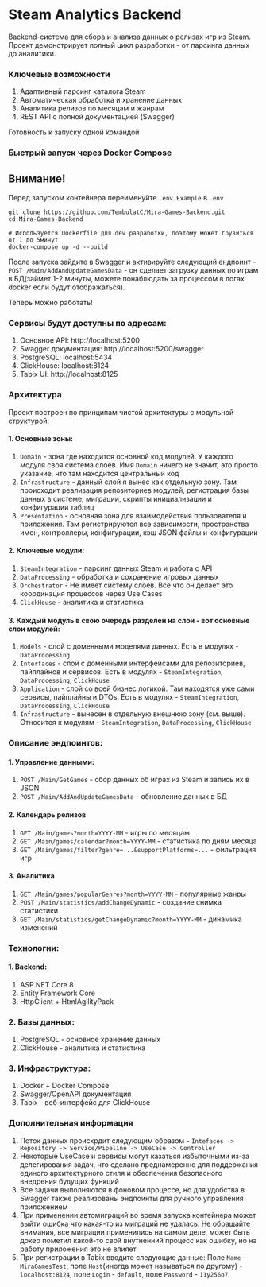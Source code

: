 # Steam Analytics Backend
Backend-система для сбора и анализа данных о релизах игр из Steam. Проект демонстрирует полный цикл разработки - от парсинга данных до аналитики.
### Ключевые возможности
1. Адаптивный парсинг каталога Steam
2. Автоматическая обработка и хранение данных
3. Аналитика релизов по месяцам и жанрам
4. REST API с полной документацией (Swagger)

Готовность к запуску одной командой
### Быстрый запуск через Docker Compose
## Внимание!
Перед запуском контейнера переименуйте `.env.Example` в `.env`
```
git clone https://github.com/TembulatC/Mira-Games-Backend.git
cd Mira-Games-Backend

# Используется Dockerfile для dev разработки, поэтому может грузиться от 1 до 5минут
docker-compose up -d --build
```
После запуска зайдите в Swagger и активируйте следующий ендпоинт - `POST /Main/AddAndUpdateGamesData` - он сделает загрузку данных по играм в БД(займет 1-2 минуты, можете понаблюдать за процессом в логах docker если будут отображаться).

Теперь можно работать!



### Сервисы будут доступны по адресам:
1. Основное API: http://localhost:5200
2. Swagger документация: http://localhost:5200/swagger
3. PostgreSQL: localhost:5434
4. ClickHouse: localhost:8124
5. Tabix UI: http://localhost:8125


### Архитектура
Проект построен по принципам чистой архитектуры с модульной структурой:

#### 1. Основные зоны:
1. `Domain` - зона где находится основной код модулей. У каждого модуля своя система слоев. Имя `Domain` ничего не значит, это просто указание, что там находится центральный код
2. `Infrastructure` - данный слой я вынес как отдельную зону. Там происходит реализация репозиториев модулей, регистрация базы данных в системе, миграции, скрипты инициализации и конфигурации таблиц
3. `Presentation` - основная зона для взаимодействия пользователя и приложения. Там регистрируются все зависимости, пространства имен, контроллеры, конфигурации, кэш JSON файлы и конфигурации

#### 2. Ключевые модули:
1. `SteamIntegration` - парсинг данных Steam и работа с API
2. `DataProcessing` - обработка и сохранение игровых данных
3. `Orchestrator` - Не имеет систему слоев. Все что он делает это координация процессов через Use Cases
4. `ClickHouse` - аналитика и статистика

#### 3. Каждый модуль в свою очередь разделен на слои - вот основные слои модулей:
1. `Models` - слой с доменными моделями данных. Есть в модулях - `DataProcessing`
2. `Interfaces` - слой с доменными интерфейсами для репозиториев, пайплайнов и сервисов. Есть в модулях - `SteamIntegration`, `DataProcessing`, `ClickHouse`
3. `Application` - слой со всей бизнес логикой. Там находятся уже сами сервисы, пайплайны и DTOs. Есть в модулях - `SteamIntegration`, `DataProcessing`, `ClickHouse`
4. `Infrastructure` - вынесен в отдельную внешнюю зону (см. выше). Относится к модулям - `SteamIntegration`, `DataProcessing`, `ClickHouse`


### Описание эндпоинтов:

#### 1. Управление данными:
1. `POST /Main/GetGames` - сбор данных об играх из Steam и запись их в JSON
2. `POST /Main/AddAndUpdateGamesData` - обновление данных в БД

#### 2. Календарь релизов
1. `GET /Main/games?month=YYYY-MM` - игры по месяцам
2. `GET /Main/games/calendar?month=YYYY-MM` - статистика по дням месяца
3. `GET /Main/games/filter?genre=...&supportPlatforms=...` - фильтрация игр

#### 3. Аналитика
1. `GET /Main/games/popularGenres?month=YYYY-MM` - популярные жанры
2. `POST /Main/statistics/addChangeDynamic` - создание снимка статистики
3. `GET /Main/statistics/getChangeDynamic?month=YYYY-MM` - динамика изменений


### Технологии:

#### 1. Backend:
1. ASP.NET Core 8
2. Entity Framework Core
3. HttpClient + HtmlAgilityPack

### 2. Базы данных:
1. PostgreSQL - основное хранение данных
2. ClickHouse - аналитика и статистика

### 3. Инфраструктура:
1. Docker + Docker Compose
2. Swagger/OpenAPI документация
3. Tabix - веб-интерфейс для ClickHouse


### Дополнительная информация
1. Поток данных происхрдит следующим образом - `Intefaces -> Repository -> Service/Pipeline -> UseCase -> Controller`
2. Некоторые UseCase и сервисы могут казаться избыточными из-за делегирования задач, что сделано преднамеренно для поддержания единого архитектурного стиля и обеспечения безопасного внедрения будущих функций
3. Все задачи выполняются в фоновом процессе, но для удобства в Swagger также реализованы эндпоинты для ручного управления приложением
4. При применении автомиграций во время запуска контейнера может выйти ошибка что какая-то из миграций не удалась. Не обращайте внимания, все миграции применились на самом деле, может быть докер пометил какой-то свой внутненний процесс как ошибку, но на работу приложения это не влияет.
5. При регистрации в Tabix вводите следующие данные: Поле `Name` - `MiraGamesTest`, поле `Host`(иногда может называться по другому) - `localhost:8124`, поле `Login` - `default`, поле `Password` - `11y256o7`
